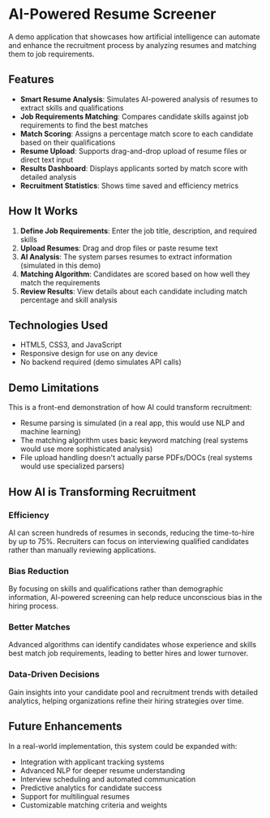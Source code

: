# AI-Powered Resume Screener

A demo application that showcases how artificial intelligence can automate and enhance the recruitment process by analyzing resumes and matching them to job requirements.

## Features

- **Smart Resume Analysis**: Simulates AI-powered analysis of resumes to extract skills and qualifications
- **Job Requirements Matching**: Compares candidate skills against job requirements to find the best matches
- **Match Scoring**: Assigns a percentage match score to each candidate based on their qualifications
- **Resume Upload**: Supports drag-and-drop upload of resume files or direct text input
- **Results Dashboard**: Displays applicants sorted by match score with detailed analysis
- **Recruitment Statistics**: Shows time saved and efficiency metrics

## How It Works

1. **Define Job Requirements**: Enter the job title, description, and required skills
2. **Upload Resumes**: Drag and drop files or paste resume text
3. **AI Analysis**: The system parses resumes to extract information (simulated in this demo)
4. **Matching Algorithm**: Candidates are scored based on how well they match the requirements
5. **Review Results**: View details about each candidate including match percentage and skill analysis

## Technologies Used

- HTML5, CSS3, and JavaScript
- Responsive design for use on any device
- No backend required (demo simulates API calls)

## Demo Limitations

This is a front-end demonstration of how AI could transform recruitment:

- Resume parsing is simulated (in a real app, this would use NLP and machine learning)
- The matching algorithm uses basic keyword matching (real systems would use more sophisticated analysis)
- File upload handling doesn't actually parse PDFs/DOCs (real systems would use specialized parsers)

## How AI is Transforming Recruitment

### Efficiency
AI can screen hundreds of resumes in seconds, reducing the time-to-hire by up to 75%. Recruiters can focus on interviewing qualified candidates rather than manually reviewing applications.

### Bias Reduction
By focusing on skills and qualifications rather than demographic information, AI-powered screening can help reduce unconscious bias in the hiring process.

### Better Matches
Advanced algorithms can identify candidates whose experience and skills best match job requirements, leading to better hires and lower turnover.

### Data-Driven Decisions
Gain insights into your candidate pool and recruitment trends with detailed analytics, helping organizations refine their hiring strategies over time.

## Future Enhancements

In a real-world implementation, this system could be expanded with:

- Integration with applicant tracking systems
- Advanced NLP for deeper resume understanding
- Interview scheduling and automated communication
- Predictive analytics for candidate success
- Support for multilingual resumes
- Customizable matching criteria and weights 